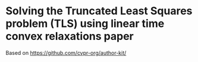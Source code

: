 # Solving the Truncated Least Squares problem (TLS) using linear  time convex relaxations paper

Based on https://github.com/cvpr-org/author-kit/